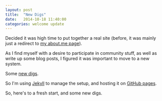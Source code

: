 ```yaml
---
layout: post
title:  "New Digs"
date:   2014-10-18 11:40:00
categories: welcome update
---
```

Decided it was high time to put together a real site (before, it was mainly just
a redirect to [my about.me page][aboutme]).

As I find myself with a desire to participate in community stuff, as well as
write up some blog posts, I figured it was important to move to a new system.

Some [new digs][skyfall-newdigs].

So I'm using [Jekyll][jekyll-rb] to manage the setup, and hosting it on
[GitHub pages][github-io].

So, here's to a fresh start, and some new digs.

[aboutme]:    http://about.me/joshua.mills
[skyfall-newdigs]:    https://www.youtube.com/watch?v=vi24aAsODv0
[jekyll-rb]:      http://jekyllrb.com
[github-io]:    http://github.io
